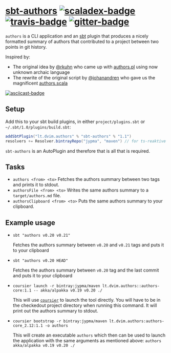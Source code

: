 # [sbt-authors][] [![scaladex-badge][]][scaladex] [![travis-badge][]][travis] [![gitter-badge][]][gitter]

[sbt-authors]:        https://github.com/2m/authors
[scaladex]:           https://index.scala-lang.org/2m/authors
[scaladex-badge]:     https://index.scala-lang.org/2m/authors/latest.svg
[travis]:             https://travis-ci.org/2m/authors
[travis-badge]:       https://travis-ci.org/2m/authors.svg?branch=master
[gitter]:             https://gitter.im/2m/authors
[gitter-badge]:       https://badges.gitter.im/2m/authors.svg
[asciicast]:          https://asciinema.org/a/221093
[asciicast-badge]:    https://asciinema.org/a/221093.svg

`authors` is a CLI application and an [sbt](https://www.scala-sbt.org) plugin that produces a nicely formatted summary of authors that contributed to a project between two points in git history.

Inspired by:
* The original idea by [@rkuhn](https://github.com/rkuhn) who came up with [authors.pl](https://github.com/akka/akka/blob/v2.5.6/scripts/authors.pl) using now unknown archaic language
* The rewrite of the original script by [@johanandren](https://github.com/johanandren) who gave us the magnificent [authors.scala](https://github.com/akka/akka/blob/v2.5.6/scripts/authors.scala)

[![asciicast-badge][]][asciicast]

## Setup

Add this to your sbt build plugins, in either `project/plugins.sbt` or `~/.sbt/1.0/plugins/build.sbt`:

```scala
addSbtPlugin("lt.dvim.authors" % "sbt-authors" % "1.1")
resolvers += Resolver.bintrayRepo("jypma", "maven") // for ts-reaktive
```

`sbt-authors` is an AutoPlugin and therefore that is all that is required.

## Tasks

* `authors <from> <to>` Fetches the authors summary between two tags and prints it to stdout.
* `authorsFile <from> <to>` Writes the same authors summary to a `target/authors.md` file.
* `authorsClipboard <from> <to>` Puts the same authors summary to your clipboard.

## Example usage

* `sbt "authors v0.20 v0.21"`

  Fetches the authors summary between `v0.20` and `v0.21` tags and puts it to your clipboard

* `sbt "authors v0.20 HEAD"`

  Fetches the authors summary between `v0.20` tag and the last commit and puts it to your clipboard

* `coursier launch -r bintray:jypma/maven lt.dvim.authors::authors-core:1.1 -- akka/alpakka v0.19 v0.20 ./`

  This will use [`coursier`](https://github.com/coursier/coursier) to launch the tool directly. You will have to be in the checkedout project directory when running this command. It will print out the authors summary to stdout.

* `coursier bootstrap -r bintray:jypma/maven lt.dvim.authors:authors-core_2.12:1.1 -o authors `

  This will create an executable `authors` which then can be used to launch the application with the same arguments as mentioned above: `authors akka/alpakka v0.19 v0.20 ./`

